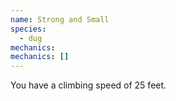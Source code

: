 ```yaml
---
name: Strong and Small
species:
  - dug
mechanics:
mechanics: []
---
```

You have a climbing speed of 25 feet.
